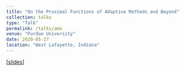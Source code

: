 ```yaml
---
title: "On the Proximal Functions of Adaptive Methods and Beyond"
collection: talks
type: "Talk"
permalink: /talks/amx
venue: "Purdue University"
date: 2020-05-27
location: "West Lafayette, Indiana"
---
```


[[slides]()]
